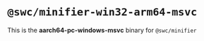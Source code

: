 # `@swc/minifier-win32-arm64-msvc`

This is the **aarch64-pc-windows-msvc** binary for `@swc/minifier`
